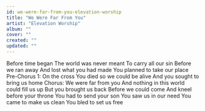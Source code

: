 ```yaml
---
id: we-were-far-from-you-elevation-worship
title: "We Were Far From You"
artist: "Elevation Worship"
album: ""
cover: ""
created: ""
updated: ""
---
```


Before time began
The world was never meant
To carry all our sin
Before we ran away
And lost what you had made
You planned to take our place
Pre-Chorus 1:
On the cross
You died so we could be alive
And you sought to bring us home
Chorus:
We were far from you
And nothing in this world could fill us up
But you brought us back
Before we could come
And kneel before your throne
You had to send your son
You saw us in our need
You came to make us clean
You bled to set us free